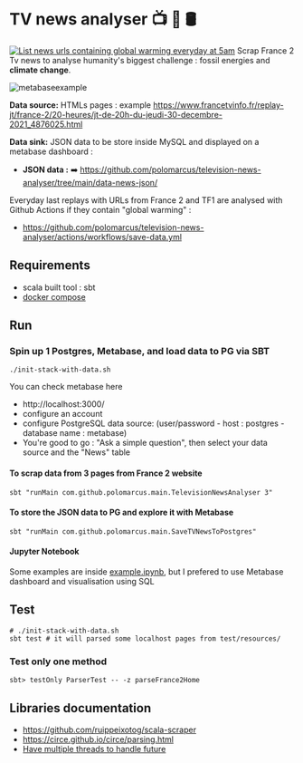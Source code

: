 # TV news analyser 📺 🔬 🛢️
[![List news urls containing global warming everyday at 5am](https://github.com/polomarcus/television-news-analyser/actions/workflows/save-data.yml/badge.svg)](https://github.com/polomarcus/television-news-analyser/actions/workflows/save-data.yml)
Scrap France 2 Tv news to analyse humanity's biggest challenge : fossil energies and **climate change**.

![metabaseexample](https://user-images.githubusercontent.com/4059615/149955122-89642ba8-fb45-4369-956c-5854c14bfdd1.png)

**Data source:** HTMLs pages : example https://www.francetvinfo.fr/replay-jt/france-2/20-heures/jt-de-20h-du-jeudi-30-decembre-2021_4876025.html

**Data sink:** JSON data to be store inside MySQL and displayed on a metabase dashboard :

* **JSON data :** ➡️ https://github.com/polomarcus/television-news-analyser/tree/main/data-news-json/

Everyday last replays with URLs from France 2 and TF1 are analysed with Github Actions if they contain "global warming" :
* https://github.com/polomarcus/television-news-analyser/actions/workflows/save-data.yml

## Requirements
* scala built tool : sbt
* [docker compose](https://docs.docker.com/compose/install/)

## Run
###  Spin up 1 Postgres, Metabase, and load data to PG via SBT
```
./init-stack-with-data.sh
```

You can check metabase here
* http://localhost:3000/
* configure an account
* configure PostgreSQL data source: (user/password - host : postgres - database name : metabase)
* You're good to go : "Ask a simple question", then select your data source and the "News" table

#### To scrap data from 3 pages from France 2 website
```
sbt "runMain com.github.polomarcus.main.TelevisionNewsAnalyser 3"
```

#### To store the JSON data to PG and explore it with Metabase 
```
sbt "runMain com.github.polomarcus.main.SaveTVNewsToPostgres"
```

#### Jupyter Notebook
Some examples are inside [example.ipynb](https://github.com/polomarcus/television-news-analyser/blob/main/example.ipynb), but I prefered to use Metabase dashboard and visualisation using SQL

## Test
```
# ./init-stack-with-data.sh
sbt test # it will parsed some localhost pages from test/resources/
```

### Test only one method
```
sbt> testOnly ParserTest -- -z parseFrance2Home
```

## Libraries documentation
* https://github.com/ruippeixotog/scala-scraper
* https://circe.github.io/circe/parsing.html
* [Have multiple threads to handle future](http://stackoverflow.com/questions/15285284/how-to-configure-a-fine-tuned-thread-pool-for-futures)

